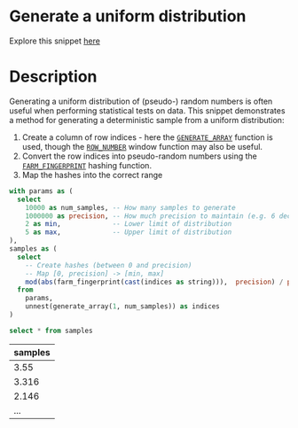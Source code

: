 # Generate a uniform distribution

Explore this snippet [here](https://count.co/n/s7XKhGzLxX6?vm=e)

# Description

Generating a uniform distribution of (pseudo-) random numbers is often useful when performing statistical tests on data.
This snippet demonstrates a method for generating a deterministic sample from a uniform distribution:
1. Create a column of row indices - here the [`GENERATE_ARRAY`](https://cloud.google.com/bigquery/docs/reference/standard-sql/array_functions#generate_array) function is used, though the [`ROW_NUMBER`](https://cloud.google.com/bigquery/docs/reference/standard-sql/numbering_functions#row_number) window function may also be useful.
2. Convert the row indices into pseudo-random numbers using the [`FARM_FINGERPRINT`](https://cloud.google.com/bigquery/docs/reference/standard-sql/hash_functions#farm_fingerprint) hashing function.
3. Map the hashes into the correct range

```sql
with params as (
  select
    10000 as num_samples, -- How many samples to generate
    1000000 as precision, -- How much precision to maintain (e.g. 6 decimal places)
    2 as min,             -- Lower limit of distribution
    5 as max,             -- Upper limit of distribution
),
samples as (
  select
    -- Create hashes (between 0 and precision)
    -- Map [0, precision] -> [min, max]
    mod(abs(farm_fingerprint(cast(indices as string))),  precision) / precision * (max - min) + min as samples
  from
    params,
    unnest(generate_array(1, num_samples)) as indices
)

select * from samples
```

| samples |
| ------- |
| 3.55    |
| 3.316   |
| 2.146   |
| ...     |